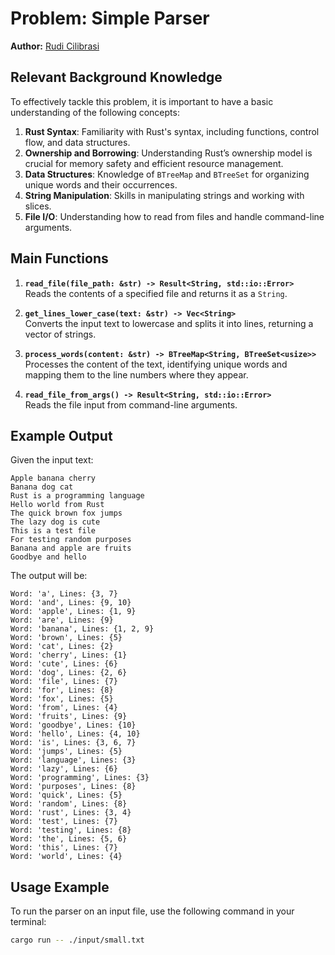 # Problem: Simple Parser

**Author:** [Rudi Cilibrasi](https://github.com/rudi-cilibrasi)

## Relevant Background Knowledge

To effectively tackle this problem, it is important to have a basic understanding of the following concepts:

1. **Rust Syntax**: Familiarity with Rust's syntax, including functions, control flow, and data structures.
2. **Ownership and Borrowing**: Understanding Rust’s ownership model is crucial for memory safety and efficient resource management.
3. **Data Structures**: Knowledge of `BTreeMap` and `BTreeSet` for organizing unique words and their occurrences.
4. **String Manipulation**: Skills in manipulating strings and working with slices.
5. **File I/O**: Understanding how to read from files and handle command-line arguments.

## Main Functions

1. **`read_file(file_path: &str) -> Result<String, std::io::Error>`**  
   Reads the contents of a specified file and returns it as a `String`.

2. **`get_lines_lower_case(text: &str) -> Vec<String>`**  
   Converts the input text to lowercase and splits it into lines, returning a vector of strings.

3. **`process_words(content: &str) -> BTreeMap<String, BTreeSet<usize>>`**  
   Processes the content of the text, identifying unique words and mapping them to the line numbers where they appear.

4. **`read_file_from_args() -> Result<String, std::io::Error>`**  
   Reads the file input from command-line arguments.

## Example Output

Given the input text:
```
Apple banana cherry
Banana dog cat
Rust is a programming language
Hello world from Rust
The quick brown fox jumps
The lazy dog is cute
This is a test file
For testing random purposes
Banana and apple are fruits
Goodbye and hello
```
The output will be:
```
Word: 'a', Lines: {3, 7}
Word: 'and', Lines: {9, 10}
Word: 'apple', Lines: {1, 9}
Word: 'are', Lines: {9}
Word: 'banana', Lines: {1, 2, 9}
Word: 'brown', Lines: {5}
Word: 'cat', Lines: {2}
Word: 'cherry', Lines: {1}
Word: 'cute', Lines: {6}
Word: 'dog', Lines: {2, 6}
Word: 'file', Lines: {7}
Word: 'for', Lines: {8}
Word: 'fox', Lines: {5}
Word: 'from', Lines: {4}
Word: 'fruits', Lines: {9}
Word: 'goodbye', Lines: {10}
Word: 'hello', Lines: {4, 10}
Word: 'is', Lines: {3, 6, 7}
Word: 'jumps', Lines: {5}
Word: 'language', Lines: {3}
Word: 'lazy', Lines: {6}
Word: 'programming', Lines: {3}
Word: 'purposes', Lines: {8}
Word: 'quick', Lines: {5}
Word: 'random', Lines: {8}
Word: 'rust', Lines: {3, 4}
Word: 'test', Lines: {7}
Word: 'testing', Lines: {8}
Word: 'the', Lines: {5, 6}
Word: 'this', Lines: {7}
Word: 'world', Lines: {4}
```

## Usage Example

To run the parser on an input file, use the following command in your terminal:

```bash
cargo run -- ./input/small.txt

